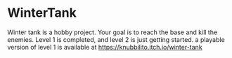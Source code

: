 # WinterTank
Winter tank is a hobby project.
Your goal is to reach the base and kill the enemies.
Level 1 is completed, and level 2 is just getting started.
a playable version of level 1 is available at https://knubbilito.itch.io/winter-tank
